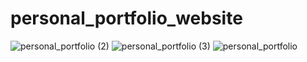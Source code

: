 # personal_portfolio_website
![personal_portfolio (2)](https://github.com/user-attachments/assets/77a26448-b1ff-4fa2-872d-4aa2c305958a)
![personal_portfolio (3)](https://github.com/user-attachments/assets/6583ab0d-a48d-4824-ab2f-7d8c9974da87)
![personal_portfolio](https://github.com/user-attachments/assets/36bf6970-8405-49e8-818c-8c3f3d730784)
